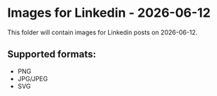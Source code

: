 # Images for Linkedin - 2026-06-12

This folder will contain images for Linkedin posts on 2026-06-12.

## Supported formats:
- PNG
- JPG/JPEG
- SVG
